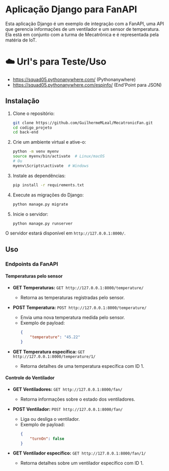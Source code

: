 # Aplicação Django para FanAPI

Esta aplicação Django é um exemplo de integração com a FanAPI, uma API que gerencia informações de um ventilador e um sensor de temperatura. Ela está em conjunto com a turma de Mecatrônica e é representada pela matéria de IoT.

# ☁️ Url's para Teste/Uso
- https://squad05.pythonanywhere.com/ (Pythonanywhere)
- https://squad05.pythonanywhere.com/espinfo/ (End'Point para JSON)

## Instalação

1. Clone o repositório:

    ```bash
    git clone https://github.com/GuilhermeMLeal/MecatronicFan.git
    cd codigo_projeto
    cd back-end
    ```

2. Crie um ambiente virtual e ative-o:

    ```bash
    python -m venv myenv
    source myenv/bin/activate  # Linux/macOS
    # Ou
    myenv\Scripts\activate  # Windows
    ```

3. Instale as dependências:

    ```bash
    pip install -r requirements.txt
    ```

4. Execute as migrações do Django:

    ```bash
    python manage.py migrate
    ```

5. Inicie o servidor:

    ```bash
    python manage.py runserver
    ```

O servidor estará disponível em `http://127.0.0.1:8000/`.

## Uso

### Endpoints da FanAPI

#### Temperaturas pelo sensor

- **GET Temperaturas:** `GET http://127.0.0.1:8000/temperature/`
  - Retorna as temperaturas registradas pelo sensor.

- **POST Temperatura:** `POST http://127.0.0.1:8000/temperature/`
  - Envia uma nova temperatura medida pelo sensor.
  - Exemplo de payload:
    ```json
    {
        "temperature": "45.22"
    }
    ```

- **GET Temperatura específica:** `GET http://127.0.0.1:8000/temperature/1/`
  - Retorna detalhes de uma temperatura específica com ID 1.

#### Controle do Ventilador

- **GET Ventiladores:** `GET http://127.0.0.1:8000/fan/`
  - Retorna informações sobre o estado dos ventiladores.

- **POST Ventilador:** `POST http://127.0.0.1:8000/fan/`
  - Liga ou desliga o ventilador.
  - Exemplo de payload:
    ```json
    {
        "turnOn": false
    }
    ```

- **GET Ventilador específico:** `GET http://127.0.0.1:8000/fan/1/`
  - Retorna detalhes sobre um ventilador específico com ID 1.
